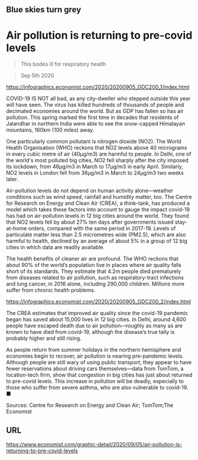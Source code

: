 ## Blue skies turn grey

# Air pollution is returning to pre-covid levels

> This bodes ill for respiratory health

> Sep 5th 2020



https://infographics.economist.com/2020/20200905_GDC200_1/index.html

COVID-19 IS NOT all bad, as any city-dweller who stepped outside this year will have seen. The virus has killed hundreds of thousands of people and decimated economies around the world. But as GDP has fallen so has air pollution. This spring marked the first time in decades that residents of Jalandhar in northern India were able to see the snow-capped Himalayan mountains, 160km (100 miles) away.

One particularly common pollutant is nitrogen dioxide (NO2). The World Health Organisation (WHO) reckons that NO2 levels above 40 micrograms in every cubic metre of air (40µg/m3) are harmful to people. In Delhi, one of the world's most polluted big cities, NO2 fell sharply after the city imposed its lockdown, from 46µg/m3 in March to 17µg/m3 in early April. Similarly, NO2 levels in London fell from 36µg/m3 in March to 24µg/m3 two weeks later.

Air-pollution levels do not depend on human activity alone—weather conditions such as wind speed, rainfall and humidity matter, too. The Centre for Research on Energy and Clean Air (CREA), a think-tank, has produced a model which takes these factors into account to gauge the impact covid-19 has had on air-pollution levels in 12 big cities around the world. They found that NO2 levels fell by about 27% ten days after governments issued stay-at-home orders, compared with the same period in 2017-19. Levels of particulate matter less than 2.5 micrometres wide (PM2.5), which are also harmful to health, declined by an average of about 5% in a group of 12 big cities in which data are readily available.

The health benefits of cleaner air are profound. The WHO reckons that about 90% of the world’s population live in places where air quality falls short of its standards. They estimate that 4.2m people died prematurely from diseases related to air pollution, such as respiratory-tract infections and lung cancer, in 2016 alone, including 290,000 children. Millions more suffer from chronic health problems.



https://infographics.economist.com/2020/20200905_GDC200_2/index.html

The CREA estimates that improved air quality since the covid-19 pandemic began has saved about 15,000 lives in 12 big cities. In Delhi, around 4,600 people have escaped death due to air pollution—roughly as many as are known to have died from covid-19, although the disease’s true tally is probably higher and still rising.

As people return from summer holidays in the northern hemisphere and economies begin to recover, air pollution is nearing pre-pandemic levels. Although people are still wary of using public transport, they appear to have fewer reservations about driving cars themselves—data from TomTom, a location-tech firm, show that congestion in big cities has just about returned to pre-covid levels. This increase in pollution will be deadly, especially to those who suffer from severe asthma, who are also vulnerable to covid-19. ■

Sources: Centre for Research on Energy and Clean Air; TomTom;The Economist



## URL

https://www.economist.com/graphic-detail/2020/09/05/air-pollution-is-returning-to-pre-covid-levels
